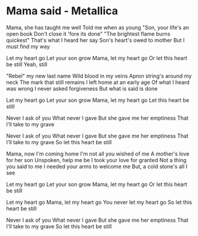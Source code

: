 # Mama said - Metallica

Mama, she has taught me well
Told me when as young
"Son, your life's an open book
Don't close it 'fore its done"
"The brightest flame burns quickest"
That's what I heard her say
Son's heart's owed to mother
But I must find my way

Let my heart go
Let your son grow
Mama, let my heart go
Or let this heart be still
Yeah, still

"Rebel" my new last name
Wild blood in my veins
Apron string's around my neck
The mark that still remains
I left home at an early age
Of what I heard was wrong
I never asked forgiveness
But what is said is done

Let my heart go
Let your son grow
Mama, let my heart go
Let this heart be still

Never I ask of you
What never I gave
But she gave me her emptiness
That I'll take to my grave

Never I ask of you
What never I gave
But she gave me her emptiness
That I'll take to my grave
So let this heart be still

Mama, now I'm coming home
I'm not all you wished of me
A mother's love for her son
Unspoken, help me be
I took your love for granted
Not a thing you said to me
I needed your arms to welcome me
But, a cold stone's all I see

Let my heart go
Let your son grow
Mama, let my heart go
Or let this heart be still

Let my heart go
Mama, let my heart go
You never let my heart go
So let this heart be still

Never I ask of you
What never I gave
But she gave me her emptiness
That I'll take to my grave
So let this heart be still
